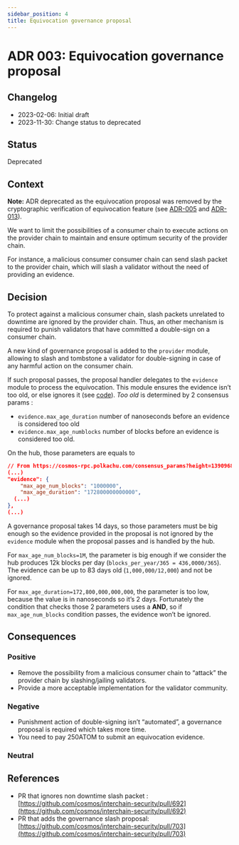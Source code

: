 ```yaml
---
sidebar_position: 4
title: Equivocation governance proposal
---
```

# ADR 003: Equivocation governance proposal

## Changelog
* 2023-02-06: Initial draft
* 2023-11-30: Change status to deprecated

## Status

Deprecated

## Context

**Note:** ADR deprecated as the equivocation proposal was removed by the 
cryptographic verification of equivocation feature 
(see [ADR-005](./adr-005-cryptographic-equivocation-verification.md) and 
[ADR-013](./adr-013-equivocation-slashing.md)).

We want to limit the possibilities of a consumer chain to execute actions on the provider chain to maintain and ensure optimum security of the provider chain.

For instance, a malicious consumer consumer chain can send slash packet to the provider chain, which will slash a validator without the need of providing an evidence.

## Decision

To protect against a malicious consumer chain, slash packets unrelated to downtime are ignored by the provider chain. Thus, an other mechanism is required to punish validators that have committed a double-sign on a consumer chain.

A new kind of governance proposal is added to the `provider` module, allowing to slash and tombstone a validator for double-signing in case of any harmful action on the consumer chain.

If such proposal passes, the proposal handler delegates to the `evidence` module to process the equivocation. This module ensures the evidence isn’t too old, or else ignores it (see [code](https://github.com/cosmos/cosmos-sdk/blob/21021b837882d1d40f1d79bcbc4fad2e79a3fefe/x/evidence/keeper/infraction.go#L54-L62)). *Too old* is determined by 2 consensus params : 

- `evidence.max_age_duration` number of nanoseconds before an evidence is considered too old
- `evidence.max_age_numblocks` number of blocks before an evidence is considered too old.

On the hub, those parameters are equals to 

```json
// From https://cosmos-rpc.polkachu.com/consensus_params?height=13909682
(...)
"evidence": {
	"max_age_num_blocks": "1000000",
	"max_age_duration": "172800000000000",
  (...)
},
(...)
```

A governance proposal takes 14 days, so those parameters must be big enough so the evidence provided in the proposal is not ignored by the `evidence` module when the proposal passes and is handled by the hub.

For `max_age_num_blocks=1M`, the parameter is big enough if we consider the hub produces 12k blocks per day (`blocks_per_year/365 = 436,0000/365`). The evidence can be up to 83 days old (`1,000,000/12,000`) and not be ignored.

For `max_age_duration=172,800,000,000,000`, the parameter is too low, because the value is in nanoseconds so it’s 2 days. Fortunately the condition that checks those 2 parameters uses a **AND**, so if `max_age_num_blocks` condition passes, the evidence won’t be ignored.

## Consequences

### Positive

* Remove the possibility from a malicious consumer chain to “attack” the provider chain by slashing/jailing validators.
* Provide a more acceptable implementation for the validator community.

### Negative

* Punishment action of double-signing isn’t “automated”, a governance proposal is required which takes more time.
* You need to pay 250ATOM to submit an equivocation evidence.

### Neutral

## References

* PR that ignores non downtime slash packet : [https://github.com/cosmos/interchain-security/pull/692](https://github.com/cosmos/interchain-security/pull/692)
* PR that adds the governance slash proposal: [https://github.com/cosmos/interchain-security/pull/703](https://github.com/cosmos/interchain-security/pull/703)
